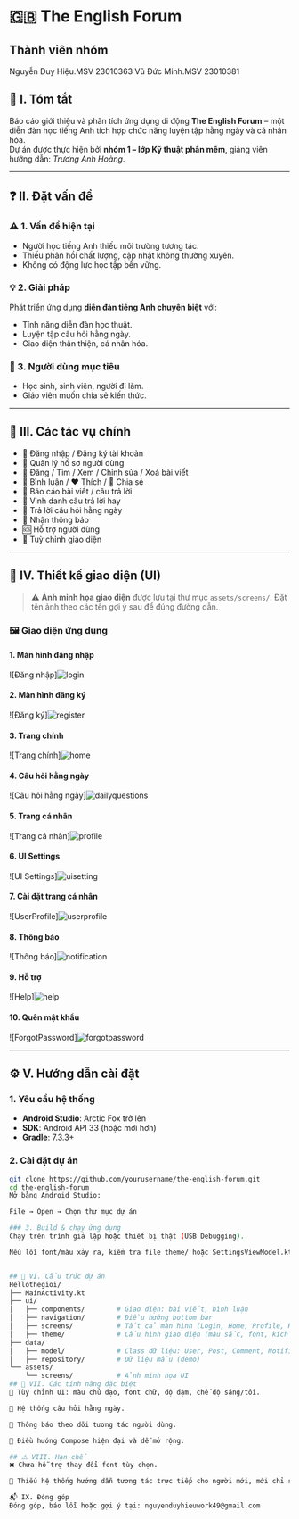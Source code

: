 # 🇬🇧 The English Forum 

## Thành viên nhóm
Nguyễn Duy Hiệu.MSV 23010363
Vũ Đức Minh.MSV 23010381
## 📝 I. Tóm tắt

Báo cáo giới thiệu và phân tích ứng dụng di động **The English Forum** – một diễn đàn học tiếng Anh tích hợp chức năng luyện tập hằng ngày và cá nhân hóa.  
Dự án được thực hiện bởi **nhóm 1 – lớp Kỹ thuật phần mềm**, giảng viên hướng dẫn: *Trương Anh Hoàng*.

---

## ❓ II. Đặt vấn đề

### ⚠️ 1. Vấn đề hiện tại

- Người học tiếng Anh thiếu môi trường tương tác.
- Thiếu phản hồi chất lượng, cập nhật không thường xuyên.
- Không có động lực học tập bền vững.

### 💡 2. Giải pháp

Phát triển ứng dụng **diễn đàn tiếng Anh chuyên biệt** với:

- Tính năng diễn đàn học thuật.
- Luyện tập câu hỏi hằng ngày.
- Giao diện thân thiện, cá nhân hóa.

### 👥 3. Người dùng mục tiêu

- Học sinh, sinh viên, người đi làm.
- Giáo viên muốn chia sẻ kiến thức.

---

## 🧩 III. Các tác vụ chính

- 🔐 Đăng nhập / Đăng ký tài khoản  
- 👤 Quản lý hồ sơ người dùng  
- 📝 Đăng / Tìm / Xem / Chỉnh sửa / Xoá bài viết  
- 💬 Bình luận / ❤️ Thích / 🔗 Chia sẻ  
- 🚩 Báo cáo bài viết / câu trả lời  
- 🌟 Vinh danh câu trả lời hay  
- 📅 Trả lời câu hỏi hằng ngày  
- 🔔 Nhận thông báo  
- 🆘 Hỗ trợ người dùng  
- 🎨 Tuỳ chỉnh giao diện

---

## 🎨 IV. Thiết kế giao diện (UI)

> ⚠️ **Ảnh minh họa giao diện** được lưu tại thư mục `assets/screens/`. Đặt tên ảnh theo các tên gợi ý sau để đúng đường dẫn.

### 🖼️ Giao diện ứng dụng

#### 1. Màn hình đăng nhập  
![Đăng nhập]![login](https://github.com/user-attachments/assets/111d142d-2175-456d-b4a6-b4f4da58a2a5)

#### 2. Màn hình đăng ký  
![Đăng ký]![register](https://github.com/user-attachments/assets/daf7bf5e-a127-4ec1-82b6-1d3c35ed2b43)

#### 3. Trang chính  
![Trang chính]![home](https://github.com/user-attachments/assets/67951ac4-727b-4691-9731-7863bf612f6c)


#### 4. Câu hỏi hằng ngày  
![Câu hỏi hằng ngày]![dailyquestions](https://github.com/user-attachments/assets/9309b125-c71b-4433-8a1e-893f5c9c61e5)


#### 5. Trang cá nhân  
![Trang cá nhân]![profile](https://github.com/user-attachments/assets/5b436086-7b68-4837-9f20-03713230c39f)


#### 6. UI Settings  
![UI Settings]![uisetting](https://github.com/user-attachments/assets/aba1ec6b-56f1-4780-8747-930d3d9d9f1b)


#### 7. Cài đặt trang cá nhân  
![UserProfile]![userprofile](https://github.com/user-attachments/assets/3926ebd7-b670-445b-bdb2-6e9b4bfcd6dd)

#### 8. Thông báo  
![Thông báo]![notification](https://github.com/user-attachments/assets/29fba8e0-ecc3-4c29-98f2-db1a7f4d5bca)


#### 9. Hỗ trợ
![Help]![help](https://github.com/user-attachments/assets/7ab463d6-5016-478b-87a9-0862b0674659)

#### 10. Quên mật khẩu 
![ForgotPassword]![forgotpassword](https://github.com/user-attachments/assets/090034fb-5365-4170-a29d-dbb8377cb79b)


---

## ⚙️ V. Hướng dẫn cài đặt

### 1. Yêu cầu hệ thống

- **Android Studio**: Arctic Fox trở lên
- **SDK**: Android API 33 (hoặc mới hơn)
- **Gradle**: 7.3.3+

### 2. Cài đặt dự án

```bash
git clone https://github.com/yourusername/the-english-forum.git
cd the-english-forum
Mở bằng Android Studio:

File → Open → Chọn thư mục dự án

### 3. Build & chạy ứng dụng
Chạy trên trình giả lập hoặc thiết bị thật (USB Debugging).

Nếu lỗi font/màu xảy ra, kiểm tra file theme/ hoặc SettingsViewModel.kt.


## 📁 VI. Cấu trúc dự án
Hellothegioi/
├── MainActivity.kt
├── ui/
│   ├── components/        # Giao diện: bài viết, bình luận
│   ├── navigation/        # Điều hướng bottom bar
│   ├── screens/           # Tất cả màn hình (Login, Home, Profile, Help,...)
│   ├── theme/             # Cấu hình giao diện (màu sắc, font, kích cỡ)
├── data/
│   ├── model/             # Class dữ liệu: User, Post, Comment, Notification
│   ├── repository/        # Dữ liệu mẫu (demo)
└── assets/
    └── screens/           # Ảnh minh họa UI
## 🚧 VII. Các tính năng đặc biệt
🎨 Tùy chỉnh UI: màu chủ đạo, font chữ, độ đậm, chế độ sáng/tối.

📅 Hệ thống câu hỏi hằng ngày.

🔔 Thông báo theo dõi tương tác người dùng.

🧭 Điều hướng Compose hiện đại và dễ mở rộng.

## ⚠️ VIII. Hạn chế
❌ Chưa hỗ trợ thay đổi font tùy chọn.

📖 Thiếu hệ thống hướng dẫn tương tác trực tiếp cho người mới, mới chỉ sử dụng mock data, chưa có local và cloud database

📬 IX. Đóng góp
Đóng góp, báo lỗi hoặc gợi ý tại: nguyenduyhieuwork49@gmail.com

